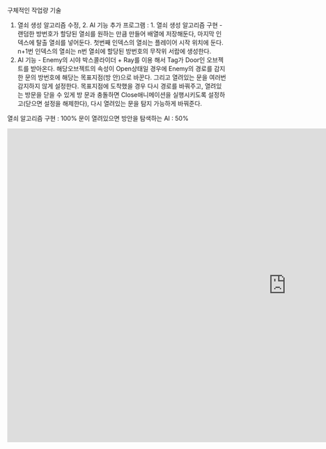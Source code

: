 

구체적인 작업량 기술
1. 열쇠 생성 알고리즘 수정, 2. AI 기능 추가
프로그램 : 1. 열쇠 생성 알고리즘 구현 - 랜덤한 방번호가 할당된 열쇠를 원하는 만큼 만들어 배열에 저장해둔다, 마지막 인덱스에 탈출 열쇠를 넣어둔다. 첫번째 인덱스의 열쇠는 플레이어 시작 위치에 둔다. n+1번 인덱스의 열쇠는 n번 열쇠에 할당된 방번호의 무작위 서랍에 생성한다. 
2. AI 기능 - Enemy의 시야 박스콜라이더 + Ray를 이용 해서 Tag가 Door인 오브젝트를 받아온다. 해당오브젝트의 속성이 Open상태일 경우에 Enemy의 경로를 감지한 문의 방번호에 해당는 목표지점(방 안)으로 바꾼다. 그리고 열려있는 문을 여러번 감지하지 않게 설정한다. 목표지점에 도착했을 경우 다시 경로를 바꿔주고, 열려있는 방문을 닫을 수 있게 방 문과 충돌하면 Close애니메이션을 실행시키도록 설정하고(닫으면 설정을 해제한다), 다시 열려있는 문을 탐지 가능하게 바꿔준다. 


열쇠 알고리즘 구현 : 100%
문이 열려있으면 방안을 탐색하는 AI : 50%

<iframe width="1280" height="720" src="https://www.youtube.com/embed/8U8vgX3YzRs" title="YouTube video player" frameborder="0" allow="accelerometer; autoplay; clipboard-write; encrypted-media; gyroscope; picture-in-picture" allowfullscreen></iframe>
